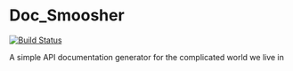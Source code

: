 Doc_Smoosher
===
[![Build Status](https://travis-ci.org/dangerousbeans/doc_smoosher.png?branch=master)](https://travis-ci.org/dangerousbeans/doc_smoosher)

A simple API documentation generator for the complicated world we live in


